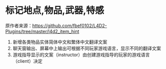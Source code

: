 # 标记地点,物品,武器,特感



原作者来源：https://github.com/fbef0102/L4D2-Plugins/tree/master/l4d2_item_hint



1. 新增各类物品实体简体中文和繁体中文翻译文案
2. 聊天窗输出、屏幕中上输出可根据不同玩家游戏语言，显示不同的翻译文案
3. 游戏指导显示的文案（instructor）由创建游戏指导的玩家的游戏语言（client）决定